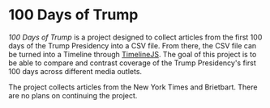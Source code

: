 # 100 Days of Trump

*100 Days of Trump* is a project designed to collect articles from the first 100 days of the Trump Presidency into a CSV file. From there, the CSV file can be turned into a Timeline through [TimelineJS](https://timeline.knightlab.com/). The goal of this project is to be able to compare and contrast coverage of the Trump Presidency's first 100 days across different media outlets.

The project collects articles from the New York Times and Brietbart. There are no plans on continuing the project.
